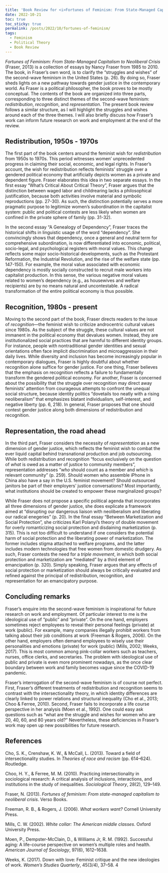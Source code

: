 ```yaml
---
title: 'Book Review for <i>Fortunes of Feminism: From State-Managed Capitalism to Neoliberal Crisis</i> by Nancy Fraser'
date: 2022-10-21
toc: true
toc_sticky: true
permalink: /posts/2022/10/fortunes-of-feminism/
tags:
  - Feminism
  - Political Theory
  - Book Review
---
```


*Fortunes of Feminism: From State-Managed Capitalism to Neoliberal Crisis* (Fraser, 2013) is a collection of essays by Nancy Fraser from 1985 to 2010. The book, in Fraser’s own word, is to clarify the “struggles and wishes” of the second-wave feminism in the United States (p. 26). By doing so, Fraser sheds lights on a new pathway towards gender justice in the contemporary world. As Fraser is a political philosopher, the book proves to be mostly conceptual. The contents of the book are organized into three parts, corresponding to three distinct themes of the second-wave feminism: *redistribution*, *recognition*, and *representation*. The present book review follows a similar structure, as I will highlight the struggles and wishes around each of the three themes. I will also briefly discuss how Fraser’s work can inform future research on work and employment at the end of the review.

## Redistribution, 1950s - 1970s
The first part of the book centers around the feminist wish for *redistribution* from 1950s to 1970s. This period witnesses women’ unprecedented progress in claiming their social, economic, and legal rights. In Fraser’s account, the wish for redistribution reflects feminists’ struggle over a gendered political economy that artificially depicts women as a private and dependent figure. Fraser elaborates this idea in two separate essays. In the first essay “What’s Critical About Critical Theory”, Fraser argues that the distinction between waged labor and childrearing lacks a philosophical justification, because both activities involve material and symbolic reproductions (pp. 27-30). As such, the distinction potentially serves a more pragmatic purpose to legitimize women’s subordination in the capitalist system: public and political contests are less likely when women are confined in the private sphere of family (pp. 31-32).

In the second essay “A Genealogy of Dependency”, Fraser traces the historical shifts in linguistic usage of the word “dependency”. She convincingly shows that dependency, once a general and neutral term for comprehensive subordination, is now differentiated into economic, political, socio-legal, and psychological registers with moral values. This change reflects some major socio-historical developments, such as the Protestant Reformation, the Industrial Revolution, and the rise of the welfare state (pp. 147-150). For example, the moral value associated with economic dependency is mostly socially constructed to recruit male workers into capitalist production. In this sense, the various negative moral values related to women’s dependency (e.g., as housewives and welfare recipients) are by no means natural and uncontestable. A radical transformation of the entire political economy is thus possible.

## Recognition, 1980s - present
Moving to the second part of the book, Fraser directs readers to the issue of *recognition*—the feminist wish to criticize androcentric cultural values since 1980s. As the subject of the struggle, these cultural values are not immanent in the political economy that devalues women. Instead, they are institutionalized social practices that are harmful to different identity groups. For instance, people with nontraditional gender identities and sexual orientations often face implicit discrimination and microaggression in their daily lives. While diversity and inclusion has become increasingly popular in contemporary dialogues, Fraser is highly doubtful about whether recognition alone suffice for gender justice. For one thing, Fraser believes that the emphasis on recognition reflects a failure to fundamentally transform the gendered political economy. For another, Fraser is concerned about the possibility that the struggle over recognition may direct away feminists’ attention from courageous attempts to confront the unequal social structure, because identity politics “dovetails too neatly with a rising neoliberalism” that emphasizes blatant individualism, self-interest, and negative liberty (pp. 6, 218). In general, Fraser proposes that one should contest gender justice along both dimensions of redistribution and recognition.

## Representation, the road ahead
In the third part, Fraser considers the necessity of *representation* as a new dimension of gender justice, which reflects the feminist wish to combat the ever liquid capital behind transnational production and job outsourcing. While both redistribution and recognition “focus exclusively on the question of *what* is owed as a matter of justice to community members”, representation addresses “*who* should count as a member and *which* is relevant community” (p. 259). Should women who assemble iPhone in China also have a say in the U.S. feminist movement? Should outsourced janitors be part of their employers’ justice conversations? Most importantly, what institutions should be created to empower these marginalized groups?

While Fraser does not propose a specific political agenda that incorporates all three dimensions of gender justice, she does explicate a framework aimed at “disrupting our dangerous liaison with neoliberalism and liberating our radical enegeries” (p. 20). In the final essay “Between Marketization and Social Protection”, she criticizes Karl Polanyi’s theory of double movement for overly romanticizing social protection and disdaining marketization (p. 315). This is not too difficult to understand if one considers the potential harm of social protection and the liberating power of marketization. The former includes stigma attached to welfare programs, and the latter includes modern technologies that free women from domestic drudgery. As such, Fraser contests the need for a *triple movement*, in which both social protection and marketization are “mediated” by a third element of emancipation (p. 320). Simply speaking, Fraser argues that any effects of social protection or marketization should always be critically evaluated and refined against the principal of redistribution, recognition, and representation for an emancipatory purpose.

## Concluding remarks
Fraser’s enquire into the second-wave feminism is inspirational for future research on work and employment. Of particular interest to me is the ideological use of “public” and “private”. On the one hand, employers sometimes reject employees to reveal their personal feelings (private) at work (public). For example, many companies illegally prohibit workers from talking about their job conditions at work (Freeman & Rogers, 2006). On the other hand, employers often demand employees to wisely use their personalities and emotions (private) for work (public) (Mills, 2002; Weeks, 2017). This is most common among pink-collar workers such as teachers, nurses, office clerks, and secretaries. The problem with ideological use of public and private is even more prominent nowadays, as the once clear boundary between work and family becomes vague since the COVID-19 pandemic.

Fraser’s interrogation of the second-wave feminism is of course not perfect. First, Fraser’s different treatments of redistribution and recognition seems to contrast with the intersectionality theory, in which identity differences are clearly linked to power relations and structural inequality (Cho et al., 2013; Choo & Ferree, 2010). Second, Fraser fails to incorporate a life course perspective in her analysis (Moen et al., 1992). One could easy ask questions such as “what are the struggle and wishes for women who are 20, 40, 60, and 80 years old?” Nevertheless, these deficiencies in Fraser’s work may open up new possibilities for future research.

## References

Cho, S. K., Crenshaw, K. W., & McCall, L. (2013). Toward a field of intersectionality studies. In *Theories of race and racism* (pp. 614–624). Routledge. 

Choo, H. Y., & Ferree, M. M. (2010). Practicing intersectionality in sociological research: A critical analysis of inclusions, interactions, and institutions in the study of inequalities. *Sociological Theory*, 28(2), 129–149. 

Fraser, N. (2013). *Fortunes of feminism: From state-managed capitalism to neoliberal crisis*. Verso Books. 

Freeman, R. B., & Rogers, J. (2006). *What workers want?* Cornell University Press. 

Mills, C. W. (2002). *White collar: The American middle classes*. Oxford University Press. 

Moen, P., Dempster-McClain, D., & Williams Jr, R. M. (1992). Successful aging: A life-course perspective on women’s multiple roles and health. *American Journal of Sociology*, 97(6), 1612–1638. 

Weeks, K. (2017). Down with love: Feminist critique and the new ideologies of work. *Women’s Studies Quarterly*, 45(3/4), 37–58. 4

